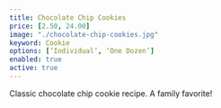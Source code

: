 ```yaml
---
title: Chocolate Chip Cookies
price: [2.50, 24.00]
image: "./chocolate-chip-cookies.jpg"
keyword: Cookie
options: [‘Individual’, ‘One Dozen’]
enabled: true
active: true
---
```

Classic chocolate chip cookie recipe. A family favorite!

